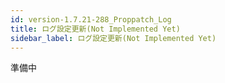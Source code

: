 ```yaml
---
id: version-1.7.21-288_Proppatch_Log
title: ログ設定更新(Not Implemented Yet)
sidebar_label: ログ設定更新(Not Implemented Yet)
---
```



準備中


